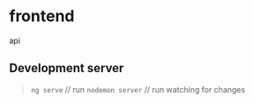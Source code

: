# frontend
api

## Development server
> `ng serve` // run
> `nodemon server` // run watching for changes
